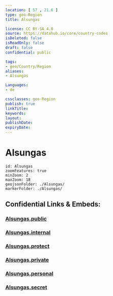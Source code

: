 ```yaml
---
location: [ 57 , 21.6 ] 
type: geo-Region
title: Alsungas

license: CC BY-SA 4.0
source: https://datahub.io/core/country-codes
isDeleted: false
isReadOnly: false
draft: false
confidential: public

tags:
- geo/Country/Region
aliases:
- Alsungas

Languages:
- de

cssclasses: geo-Region
publish: true
linkTitle: 
keywords: 
layout: 
publishDate: 
expiryDate: 
---
```


# Alsungas

```leaflet
id: Alsungas
zoomFeatures: true 
minZoom: 2 
maxZoom: 18
geojsonFolder: ./Alsungas/
markerFolder: ./Alsungas/
```


## Confidential Links & Embeds: 

### [Alsungas.public](/_public/\Earth\Continent\Europe\Europe~North\Latvia\CountiesAlsungas.public.md) 

### [Alsungas.internal](/_internal/\Earth\Continent\Europe\Europe~North\Latvia\CountiesAlsungas.internal.md) 

### [Alsungas.protect](/_protect/\Earth\Continent\Europe\Europe~North\Latvia\CountiesAlsungas.protect.md) 

### [Alsungas.private](/_private/\Earth\Continent\Europe\Europe~North\Latvia\CountiesAlsungas.private.md) 

### [Alsungas.personal](/_personal/\Earth\Continent\Europe\Europe~North\Latvia\CountiesAlsungas.personal.md) 

### [Alsungas.secret](/_secret/\Earth\Continent\Europe\Europe~North\Latvia\CountiesAlsungas.secret.md)

